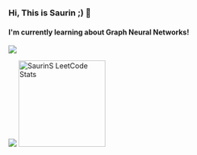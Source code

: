 ### Hi, This is Saurin ;) 👋
####  I'm currently learning about Graph Neural Networks!
![](https://komarev.com/ghpvc/?username=SaurinSavla)

<span>
<img src="https://github-readme-stats.vercel.app/api?username=SaurinSavla&show_icons=true&title_color=3380C4&icon_color=3380C4&text_color=edf2f7&bg_color=151515&rank_icon=github&hide=prs" />
<!-- <a href="https://leetcode.com/u/SaurinS/"> -->
<img height="172" src="https://leetcard.jacoblin.cool/SaurinS?theme=dark&font=Montserrat&cache=0" alt="SaurinS LeetCode Stats"/>
</a>
</span>
